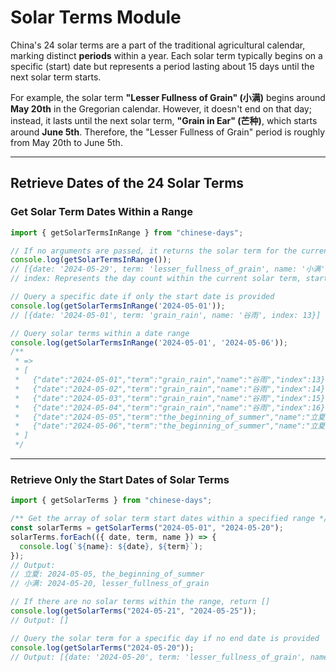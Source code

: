 # Solar Terms Module

China's 24 solar terms are a part of the traditional agricultural calendar, marking distinct **periods** within a year. Each solar term typically begins on a specific (start) date but represents a period lasting about 15 days until the next solar term starts.

For example, the solar term **"Lesser Fullness of Grain" (小满)** begins around **May 20th** in the Gregorian calendar. However, it doesn't end on that day; instead, it lasts until the next solar term, **"Grain in Ear" (芒种)**, which starts around **June 5th**. Therefore, the "Lesser Fullness of Grain" period is roughly from May 20th to June 5th.

---

## Retrieve Dates of the 24 Solar Terms

### Get Solar Term Dates Within a Range

```js
import { getSolarTermsInRange } from "chinese-days";

// If no arguments are passed, it returns the solar term for the current day
console.log(getSolarTermsInRange());
// [{date: '2024-05-29', term: 'lesser_fullness_of_grain', name: '小满', index: 10}]
// index: Represents the day count within the current solar term, starting from 1

// Query a specific date if only the start date is provided
console.log(getSolarTermsInRange('2024-05-01'));
// [{date: '2024-05-01', term: 'grain_rain', name: '谷雨', index: 13}]

// Query solar terms within a date range
console.log(getSolarTermsInRange('2024-05-01', '2024-05-06'));
/**
 * =>
 * [
 *   {"date":"2024-05-01","term":"grain_rain","name":"谷雨","index":13},
 *   {"date":"2024-05-02","term":"grain_rain","name":"谷雨","index":14},
 *   {"date":"2024-05-03","term":"grain_rain","name":"谷雨","index":15},
 *   {"date":"2024-05-04","term":"grain_rain","name":"谷雨","index":16},
 *   {"date":"2024-05-05","term":"the_beginning_of_summer","name":"立夏","index":1},
 *   {"date":"2024-05-06","term":"the_beginning_of_summer","name":"立夏","index":2}
 * ]
 */
```

---

### Retrieve Only the Start Dates of Solar Terms

```js
import { getSolarTerms } from "chinese-days";

/** Get the array of solar term start dates within a specified range */
const solarTerms = getSolarTerms("2024-05-01", "2024-05-20");
solarTerms.forEach(({ date, term, name }) => {
  console.log(`${name}: ${date}, ${term}`);
});
// Output:
// 立夏: 2024-05-05, the_beginning_of_summer
// 小满: 2024-05-20, lesser_fullness_of_grain

// If there are no solar terms within the range, return []
console.log(getSolarTerms("2024-05-21", "2024-05-25"));
// Output: []

// Query the solar term for a specific day if no end date is provided
console.log(getSolarTerms("2024-05-20"));
// Output: [{date: '2024-05-20', term: 'lesser_fullness_of_grain', name: '小满'}]
```